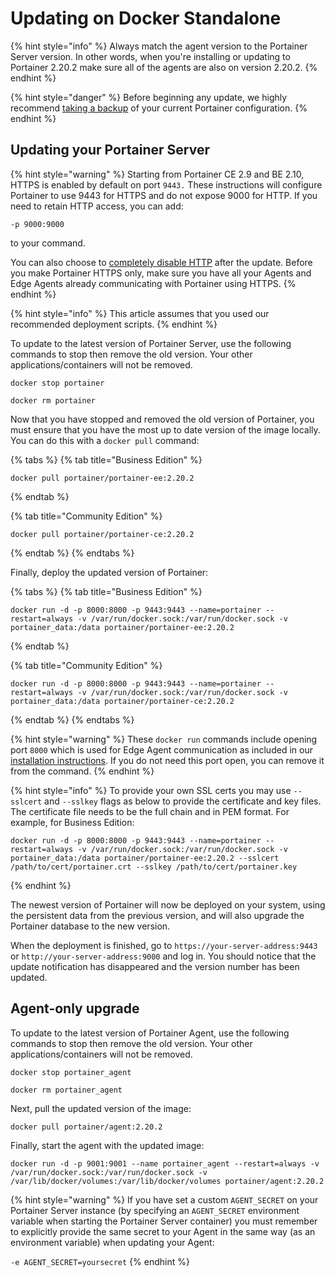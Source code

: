 # Updating on Docker Standalone

{% hint style="info" %}
Always match the agent version to the Portainer Server version. In other words, when you're installing or updating to Portainer 2.20.2 make sure all of the agents are also on version 2.20.2.
{% endhint %}

{% hint style="danger" %}
Before beginning any update, we highly recommend [taking a backup](../../admin/settings/#backup-portainer) of your current Portainer configuration.
{% endhint %}

## Updating your Portainer Server

{% hint style="warning" %}
Starting from Portainer CE 2.9 and BE 2.10, HTTPS is enabled by default on port `9443.` These instructions will configure Portainer to use 9443 for HTTPS and do not expose 9000 for HTTP. If you need to retain HTTP access, you can add:

`-p 9000:9000`

to your command.&#x20;

You can also choose to [completely disable HTTP](../../admin/settings/#force-https-only) after the update. Before you make Portainer HTTPS only, make sure you have all your Agents and Edge Agents already communicating with Portainer using HTTPS.&#x20;
{% endhint %}

{% hint style="info" %}
This article assumes that you used our recommended deployment scripts.
{% endhint %}

To update to the latest version of Portainer Server, use the following commands to stop then remove the old version. Your other applications/containers will not be removed.

```
docker stop portainer
```

```
docker rm portainer
```

Now that you have stopped and removed the old version of Portainer, you must ensure that you have the most up to date version of the image locally. You can do this with a `docker pull` command:

{% tabs %}
{% tab title="Business Edition" %}
```
docker pull portainer/portainer-ee:2.20.2
```
{% endtab %}

{% tab title="Community Edition" %}
```
docker pull portainer/portainer-ce:2.20.2
```
{% endtab %}
{% endtabs %}

Finally, deploy the updated version of Portainer:

{% tabs %}
{% tab title="Business Edition" %}
```
docker run -d -p 8000:8000 -p 9443:9443 --name=portainer --restart=always -v /var/run/docker.sock:/var/run/docker.sock -v portainer_data:/data portainer/portainer-ee:2.20.2
```
{% endtab %}

{% tab title="Community Edition" %}
```
docker run -d -p 8000:8000 -p 9443:9443 --name=portainer --restart=always -v /var/run/docker.sock:/var/run/docker.sock -v portainer_data:/data portainer/portainer-ce:2.20.2
```
{% endtab %}
{% endtabs %}

{% hint style="warning" %}
These `docker run` commands include opening port `8000` which is used for Edge Agent communication as included in our [installation instructions](../install/server/docker/linux.md). If you do not need this port open, you can remove it from the command.
{% endhint %}

{% hint style="info" %}
To provide your own SSL certs you may use `--sslcert` and `--sslkey` flags as below to provide the certificate and key files. The certificate file needs to be the full chain and in PEM format. For example, for Business Edition:

```
docker run -d -p 8000:8000 -p 9443:9443 --name=portainer --restart=always -v /var/run/docker.sock:/var/run/docker.sock -v portainer_data:/data portainer/portainer-ee:2.20.2 --sslcert /path/to/cert/portainer.crt --sslkey /path/to/cert/portainer.key
```
{% endhint %}

The newest version of Portainer will now be deployed on your system, using the persistent data from the previous version, and will also upgrade the Portainer database to the new version.

When the deployment is finished, go to `https://your-server-address:9443` or `http://your-server-address:9000` and log in. You should notice that the update notification has disappeared and the version number has been updated.

## Agent-only upgrade

To update to the latest version of Portainer Agent, use the following commands to stop then remove the old version. Your other applications/containers will not be removed.

```
docker stop portainer_agent
```

```
docker rm portainer_agent
```

Next, pull the updated version of the image:

```
docker pull portainer/agent:2.20.2
```

Finally, start the agent with the updated image:

```
docker run -d -p 9001:9001 --name portainer_agent --restart=always -v /var/run/docker.sock:/var/run/docker.sock -v /var/lib/docker/volumes:/var/lib/docker/volumes portainer/agent:2.20.2
```

{% hint style="warning" %}
If you have set a custom `AGENT_SECRET` on your Portainer Server instance (by specifying an `AGENT_SECRET` environment variable when starting the Portainer Server container) you must remember to explicitly provide the same secret to your Agent in the same way (as an environment variable) when updating your Agent:

`-e AGENT_SECRET=yoursecret`
{% endhint %}
